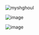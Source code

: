 <p align="left"> <img src="https://komarev.com/ghpvc/?username=myshghoul&label=%20bunnies&color=0e75b6&style=flat" alt="myshghoul" /> </p>

![image](https://github.com/user-attachments/assets/b7416668-0f69-4e9f-9b78-622b38204ff0)


![image](https://github.com/user-attachments/assets/38e6b748-30a6-4f39-8d2d-5422e1e049c8)
